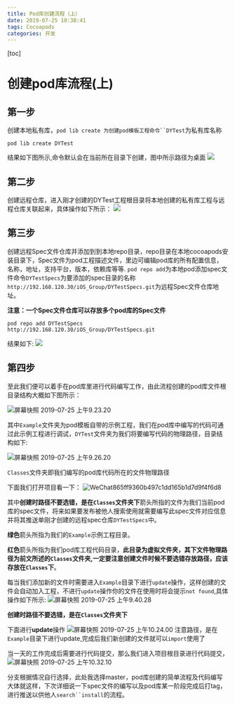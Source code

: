 ```yaml
---
title: Pod库创建流程（上）
date: 2019-07-25 10:38:41
tags: Cocoapods
categories: 开发
---
```

<meta name="referrer" content="no-referrer" />

[toc]
# 创建pod库流程(上)
## 第一步

创建本地私有库，`pod lib create 为创建pod模板工程命令``DYTest`为私有库名称
```
pod lib create DYTest
```
结果如下图所示,命令默认会在当前所在目录下创建，图中所示路径为桌面
![](media/15640160877905/%E5%B1%8F%E5%B9%95%E5%BF%AB%E7%85%A7%202019-07-25%20%E4%B8%8A%E5%8D%888.59.05.png)

## 第二步
创建远程仓库，进入刚才创建的DYTest工程根目录将本地创建的私有库工程与远程仓库关联起来，具体操作如下所示：
![](media/15640160877905/%E5%B1%8F%E5%B9%95%E5%BF%AB%E7%85%A7%202019-07-25%20%E4%B8%8A%E5%8D%889.06.37.png
)

## 第三步
创建远程Spec文件仓库并添加到到本地repo目录，repo目录在本地cocoapods安装目录下，Spec文件为pod工程描述文件，里边可编辑pod库的所有配置信息，名称，地址，支持平台，版本，依赖库等等.
`pod repo add`为本地pod添加spec文件命令`DYTestSpecs`为要添加的spec目录的名称`http://192.168.120.30/iOS_Group/DYTestSpecs.git`为远程Spec文件仓库地址。

**注意：一个Spec文件仓库可以存放多个pod库的Spec文件**

```
pod repo add DYTestSpecs http://192.168.120.30/iOS_Group/DYTestSpecs.git
```
结果如下:
![](media/15640160877905/%E5%B1%8F%E5%B9%95%E5%BF%AB%E7%85%A7%202019-07-25%20%E4%B8%8A%E5%8D%889.20.08.png
)

## 第四步
至此我们便可以着手在pod库里进行代码编写工作，由此流程创建的pod库文件根目录结构大概如下图所示：

![屏幕快照 2019-07-25 上午9.23.20](media/15640160877905/%E5%B1%8F%E5%B9%95%E5%BF%AB%E7%85%A7%202019-07-25%20%E4%B8%8A%E5%8D%889.23.20.png)

其中`Example`文件夹为pod模板自带的示例工程，我们在pod库中编写的代码可通过此示例工程进行调试，`DYTest`文件夹为我们将要编写代码的物理路径，目录结构如下:

![屏幕快照 2019-07-25 上午9.26.20](media/15640160877905/%E5%B1%8F%E5%B9%95%E5%BF%AB%E7%85%A7%202019-07-25%20%E4%B8%8A%E5%8D%889.26.20.png)

`Classes`文件夹即我们编写的pod库代码所在的文件物理路径

下面我们打开项目看一下：
![WeChat865ff9360b497c1dd165b1d7d9f4f6d8](media/15640160877905/WeChat865ff9360b497c1dd165b1d7d9f4f6d8.png)

其中**创建时路径不要选错，是在`Classes`文件夹下**箭头所指的文件为我们当前pod库的spec文件，将来如果要发布被他人搜索使用就需要编写此spec文件对应信息并将其推送单刚才创建的远程spec仓库`DYTestSpecs`中。

**绿色**箭头所指为我们的`Example`示例工程目录。

**红色**箭头所指为我们pod库工程代码目录，**此目录为虚拟文件夹，其下文件物理路径为前文所述的`Classes`文件夹,一定要注意创建文件时候不要选错存放路径，应该存放在`Classes`下**。

每当我们添加新的文件时需要进入`Example`目录下进行`update`操作，这样创建的文件会自动加入工程，不进行`update`操作你的文件在使用时将会提示`not found`,具体操作如下所示:
![屏幕快照 2019-07-25 上午9.40.28](media/15640160877905/%E5%B1%8F%E5%B9%95%E5%BF%AB%E7%85%A7%202019-07-25%20%E4%B8%8A%E5%8D%889.40.28.png)

**创建时路径不要选错，是在`Classes`文件夹下**

下面进行**update**操作
![屏幕快照 2019-07-25 上午10.24.00](media/15640160877905/%E5%B1%8F%E5%B9%95%E5%BF%AB%E7%85%A7%202019-07-25%20%E4%B8%8A%E5%8D%8810.24.00.png)
注意路径，是在`Example`目录下进行update,完成后我们新创建的文件就可以`import`使用了

当一天的工作完成后需要进行代码提交，那么我们进入项目根目录进行代码提交，
![屏幕快照 2019-07-25 上午10.32.10](media/15640160877905/%E5%B1%8F%E5%B9%95%E5%BF%AB%E7%85%A7%202019-07-25%20%E4%B8%8A%E5%8D%8810.32.10.png)

分支根据情况自行选择，此处我选择master，pod库创建的简单流程及代码编写大体就这样，下次详细说一下spec文件的编写以及pod库某一阶段完成后打tag，进行推送以供他人`search``install`的流程。

